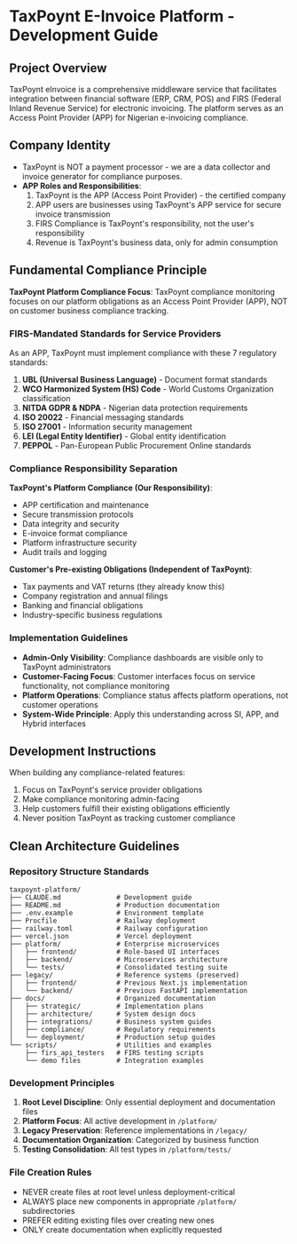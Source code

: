 # TaxPoynt E-Invoice Platform - Development Guide

## Project Overview

TaxPoynt eInvoice is a comprehensive middleware service that facilitates integration between financial software (ERP, CRM, POS) and FIRS (Federal Inland Revenue Service) for electronic invoicing. The platform serves as an Access Point Provider (APP) for Nigerian e-invoicing compliance.

## Company Identity

- TaxPoynt is NOT a payment processor - we are a data collector and invoice generator for compliance purposes.
- **APP Roles and Responsibilities**:
  1. TaxPoynt is the APP (Access Point Provider) - the certified company
  2. APP users are businesses using TaxPoynt's APP service for secure invoice transmission
  3. FIRS Compliance is TaxPoynt's responsibility, not the user's responsibility
  4. Revenue is TaxPoynt's business data, only for admin consumption

## Fundamental Compliance Principle

**TaxPoynt Platform Compliance Focus**: TaxPoynt compliance monitoring focuses on our platform obligations as an Access Point Provider (APP), NOT on customer business compliance tracking.

### FIRS-Mandated Standards for Service Providers
As an APP, TaxPoynt must implement compliance with these 7 regulatory standards:

1. **UBL (Universal Business Language)** - Document format standards
2. **WCO Harmonized System (HS) Code** - World Customs Organization classification
3. **NITDA GDPR & NDPA** - Nigerian data protection requirements  
4. **ISO 20022** - Financial messaging standards
5. **ISO 27001** - Information security management
6. **LEI (Legal Entity Identifier)** - Global entity identification
7. **PEPPOL** - Pan-European Public Procurement Online standards

### Compliance Responsibility Separation

**TaxPoynt's Platform Compliance (Our Responsibility)**:
- APP certification and maintenance
- Secure transmission protocols
- Data integrity and security
- E-invoice format compliance
- Platform infrastructure security
- Audit trails and logging

**Customer's Pre-existing Obligations (Independent of TaxPoynt)**:
- Tax payments and VAT returns (they already know this)
- Company registration and annual filings
- Banking and financial obligations
- Industry-specific business regulations

### Implementation Guidelines

- **Admin-Only Visibility**: Compliance dashboards are visible only to TaxPoynt administrators
- **Customer-Facing Focus**: Customer interfaces focus on service functionality, not compliance monitoring
- **Platform Operations**: Compliance status affects platform operations, not customer operations
- **System-Wide Principle**: Apply this understanding across SI, APP, and Hybrid interfaces

## Development Instructions

When building any compliance-related features:
1. Focus on TaxPoynt's service provider obligations
2. Make compliance monitoring admin-facing
3. Help customers fulfill their existing obligations efficiently
4. Never position TaxPoynt as tracking customer compliance

## Clean Architecture Guidelines

### Repository Structure Standards
```
taxpoynt-platform/
├── CLAUDE.md              # Development guide  
├── README.md              # Production documentation
├── .env.example           # Environment template
├── Procfile               # Railway deployment
├── railway.toml           # Railway configuration  
├── vercel.json            # Vercel deployment
├── platform/              # Enterprise microservices
│   ├── frontend/          # Role-based UI interfaces
│   ├── backend/           # Microservices architecture
│   └── tests/             # Consolidated testing suite
├── legacy/                # Reference systems (preserved)
│   ├── frontend/          # Previous Next.js implementation
│   └── backend/           # Previous FastAPI implementation
├── docs/                  # Organized documentation
│   ├── strategic/         # Implementation plans
│   ├── architecture/      # System design docs
│   ├── integrations/      # Business system guides
│   ├── compliance/        # Regulatory requirements
│   └── deployment/        # Production setup guides
└── scripts/               # Utilities and examples
    ├── firs_api_testers   # FIRS testing scripts
    └── demo files         # Integration examples
```

### Development Principles
1. **Root Level Discipline**: Only essential deployment and documentation files
2. **Platform Focus**: All active development in `/platform/`  
3. **Legacy Preservation**: Reference implementations in `/legacy/`
4. **Documentation Organization**: Categorized by business function
5. **Testing Consolidation**: All test types in `/platform/tests/`

### File Creation Rules
- NEVER create files at root level unless deployment-critical
- ALWAYS place new components in appropriate `/platform/` subdirectories
- PREFER editing existing files over creating new ones
- ONLY create documentation when explicitly requested